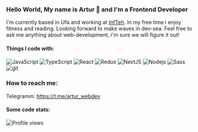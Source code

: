 ### Hello World, My name is Artur 👋 and I'm a Frontend Developer
I'm currently based in Ufa and working at [InfTeh](https://infteh.ru/).
In my free time i enjoy fitness and reading. Looking forward to make waves in dev-sea.
Feel free to ask me anything about web-development, i'm sure we will figure it out!
#### Things I code with:

<p>
<img alt="JavaScript" src="https://img.shields.io/badge/-JavaScript-f0db4f?style=flat-square&logo=javascript&logoColor=white" />
<img alt="TypeScript" src="https://img.shields.io/badge/-TypeScript-f0db4f?style=flat-square&logo=typescript&logoColor=white" />
<img alt="React" src="https://img.shields.io/badge/-React-61dafb?style=flat-square&logo=react&logoColor=white" />
<img alt="Redux" src="https://img.shields.io/badge/Redux-593D88?style=flat-square&logo=redux&logoColor=white" />
<img alt="NextJS" src="https://img.shields.io/badge/-NextJS-42b983?style=flat-square&logo=nextjs&logoColor=white" />
<img alt="Nodejs" src="https://img.shields.io/badge/-NodeJS-026e00?style=flat-square&logo=node&logoColor=white" />
<img alt="Sass" src="https://img.shields.io/badge/-Sass-bf4080?style=flat-square&logo=sass&logoColor=white" />
<img alt="git" src="https://img.shields.io/badge/-Git-f14e32?style=flat-square&logo=git&logoColor=white" />
</p>

### How to reach me:

Telegramm: https://t.me/artur_webdev

#### Some code stats:

![Profile views](https://gpvc.arturio.dev/asadrtdinov)  
